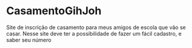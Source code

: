 # CasamentoGihJoh
 Site de inscrição de casamento para meus amigos de escola que vão se casar. Nesse site deve ter a possibilidade de fazer um fácil cadastro, e saber seu número
